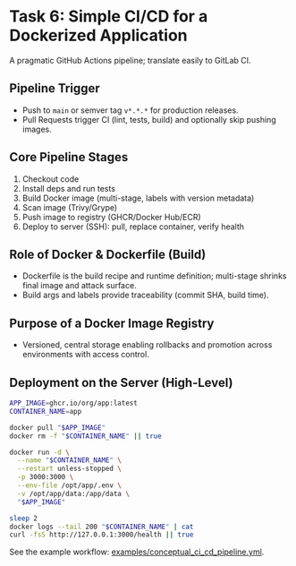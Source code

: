 # Task 6: Simple CI/CD for a Dockerized Application

A pragmatic GitHub Actions pipeline; translate easily to GitLab CI.

## Pipeline Trigger

- Push to `main` or semver tag `v*.*.*` for production releases.
- Pull Requests trigger CI (lint, tests, build) and optionally skip pushing images.

## Core Pipeline Stages

1. Checkout code
2. Install deps and run tests
3. Build Docker image (multi-stage, labels with version metadata)
4. Scan image (Trivy/Grype)
5. Push image to registry (GHCR/Docker Hub/ECR)
6. Deploy to server (SSH): pull, replace container, verify health

## Role of Docker & Dockerfile (Build)

- Dockerfile is the build recipe and runtime definition; multi-stage shrinks final image and attack surface.
- Build args and labels provide traceability (commit SHA, build time).

## Purpose of a Docker Image Registry

- Versioned, central storage enabling rollbacks and promotion across environments with access control.

## Deployment on the Server (High-Level)

```bash
APP_IMAGE=ghcr.io/org/app:latest
CONTAINER_NAME=app

docker pull "$APP_IMAGE"
docker rm -f "$CONTAINER_NAME" || true

docker run -d \
  --name "$CONTAINER_NAME" \
  --restart unless-stopped \
  -p 3000:3000 \
  --env-file /opt/app/.env \
  -v /opt/app/data:/app/data \
  "$APP_IMAGE"

sleep 2
docker logs --tail 200 "$CONTAINER_NAME" | cat
curl -fsS http://127.0.0.1:3000/health || true
```

See the example workflow: [examples/conceptual_ci_cd_pipeline.yml](./examples/conceptual_ci_cd_pipeline.yml).
